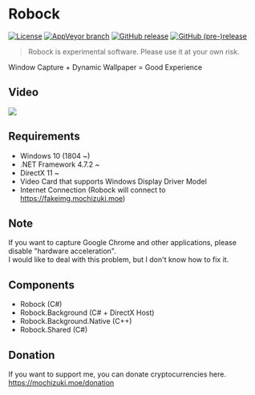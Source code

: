 # Robock

[![License](https://img.shields.io/github/license/mika-f/robock.svg?style=flat-square)](LICENSE)
[![AppVeyor branch](https://img.shields.io/appveyor/ci/mika-f/Robock/develop.svg?style=flat-square)](https://ci.appveyor.com/project/mika-f/robock)
[![GitHub release](https://img.shields.io/github/release/mika-f/Robock.svg?style=flat-square)](https://github.com/mika-f/Robock/releases/latest)
[![GitHub (pre-)release](https://img.shields.io/github/release/mika-f/Robock/all.svg?style=flat-square)](https://github.com/mika-f/Robock/releases/latest)


> Robock is experimental software. Please use it at your own risk.

Window Capture + Dynamic Wallpaper = Good Experience


## Video

[![](https://img.youtube.com/vi/3HdT_-mdNBM/0.jpg)](https://www.youtube.com/watch?v=3HdT_-mdNBM)


## Requirements

* Windows 10 (1804 ~)
* .NET Framework 4.7.2 ~
* DirectX 11 ~
* Video Card that supports Windows Display Driver Model
* Internet Connection (Robock will connect to https://fakeimg.mochizuki.moe)


## Note

If you want to capture Google Chrome and other applications, please disable "hardware acceleration".  
I would like to deal with this problem, but I don't know how to fix it.


## Components

* Robock (C#)
* Robock.Background (C# + DirectX Host)
* Robock.Background.Native (C++)
* Robock.Shared (C#)


## Donation

If you want to support me, you can donate cryptocurrencies here.  
https://mochizuki.moe/donation
